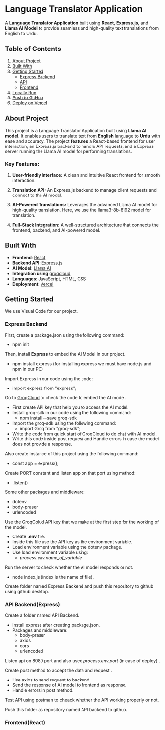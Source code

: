 # Language Translator Application

A **Language Translator Application** built using **React**, **Express.js**, and **Llama AI Model** to provide seamless and high-quality text translations from English to Urdu.


## Table of Contents
1. [About Project](#About-Project)
2. [Built With](#built-with)
3. [Getting Started](#getting-started)
    - [Express Backend](#express-backend)
    - [API](#api)
    - [Frontend](#frontend)
4. [Locally Run](#locally-run)
5. [Push to GitHub](#push-to-github)
6. [Deploy on Vercel](#deploy-on-vercel)



## About Project

This project is a Language Translator Application built using **Llama AI model**. It enables users to translate text from **English** language to **Urdu** with ease and accuracy. 
The project **features** a React-based frontend for user interaction, an Express.js backend to handle API requests, and a Express server running the Llama AI model for performing translations. 

### Key Features:
1. **User-friendly Interface:** A clean and intuitive React frontend for smooth interaction.

2. **Translation API:** An Express.js backend to manage client requests and connect to the AI model.

3. **AI-Powered Translations:** Leverages the advanced Llama AI model for high-quality translation. Here, we use the llama3-8b-8192 model for translation.

4. **Full-Stack Integration:** A well-structured architecture that connects the frontend, backend, and AI-powered model.

## Built With

- **Frontend**: [React](https://reactjs.org/)
- **Backend API**: [Express.js](https://expressjs.com/)
- **AI Model**: [Llama AI](https://ai.meta.com/llama/)
- **Integration using** [groqcloud](https://console.groq.com/docs/quickstart)
- **Languages**: JavaScript, HTML, CSS
- **Deployment**: [Vercel](https://vercel.com/)

## Getting Started
 We use Visual Code for our project.
 
### Express Backend
 First, create a package.json using the following command:
  - npm init

 Then, install **Express** to embed the AI Model in our project.

 - npm install express (for installing express we must have node.js and npm in our PC)

 Import Express in our code using the code:
   - import express from "express";
     
 Go to [GroqCloud](https://console.groq.com/docs/quickstart) to check the code to embed the AI model.
   - First create API key that help you to access the AI model.
   - Install groq-sdk in our code using the following command:
      - npm install --save groq-sdk
   - Import the groq-sdk using the following command:
      - import Groq from "groq-sdk";
   - Write the code from quick start of GroqCloud to do chat with AI model.
   - Write this code inside post request and Handle errors in case the model does not provide a response.
     
 Also create instance of this project using the following command:
   - const app = express();
       
 Create PORT constant and listen app on that port using method:
   - .listen()
 
 Some other packages and middleware:
  - dotenv
  - body-praser
  - urlencoded
    
 Use the GroqColud API key that we make at the first step for the working of the model.
  - Create **.env** file.
  - Inside this file use the API key as the environment variable.
  - Load environment variable using the dotenv package.
  - Use load environment variable using:
      - *process.env.name_of_variable*
       
 Run the server to check whether the AI model responds or not.
   - node index.js (index is the name of file).

 Create folder named Express Backend and push this repository to github using github desktop.

### API Backend(Express)
 Create a folder named API Backend.
  - install express after creating package.json.
  - Packages and middleware:
       - body-praser
       - axios
       - cors
       - urlencoded

 Listen api on 8080 port and also used *process.env.port* (in case of deploy) .

 Create post method to accept the data and request .
  - Use axios to send request to backend.
  - Send the response of AI model to frontend as response.
  - Handle errors in post method.

 Test API using postman to cheack whether the API working properly or not.
 
 Push this folder as repository named API backend to github.
 
### Frontend(React)

 

 
 
 
